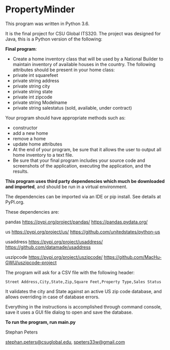 # PropertyMinder

This program was written in Python 3.6.

It is the final project for CSU Global ITS320. The project was designed for Java, this is a Python version of the following:

**Final program**:

- Create a home inventory class that will be used by a National  Builder to maintain inventory of available houses in the country. The  following attributes should be present in your home class:
- private int squarefeet
- private string address
- private string city
- private string state
- private int zipcode
- private string Modelname
- private string salestatus (sold, available, under contract)

Your program should have appropriate methods such as:

- constructor
- add a new home
- remove a home
- update home attributes
- At the end of your program, be sure that it allows the user to output all home inventory to a text file.
- Be sure that your final program includes your source code and  screenshots of the application, executing the application, and the  results.

**This program uses third party dependencies which much be downloaded and imported**, and should be run in a virtual environment.

The dependencies can be imported via an IDE or pip install. See details at PyPl.org.

These dependencies are:

pandas
https://pypi.org/project/pandas/
https://pandas.pydata.org/

us 
https://pypi.org/project/us/
https://github.com/unitedstates/python-us

usaddress
https://pypi.org/project/usaddress/
https://github.com/datamade/usaddress

uszipcode
https://pypi.org/project/uszipcode/
https://github.com/MacHu-GWU/uszipcode-project



The program will ask for a CSV file with the following header:

```
Street Address,City,State,Zip,Square Feet,Property Type,Sales Status
```

It validates the city and State against an active US zip code database, and allows overriding in case of database errors.

Everything in the instructions is accomplished through command console, save it uses a GUI file dialog to open and save the database.

**To run the program, run main.py**

Stephan Peters

stephan.peters@csuglobal.edu, speters33w@gmail.com

